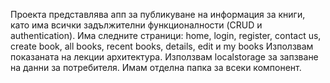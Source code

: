 Проекта представлява апп за публикуване на информация за книги, като има всички задължителни функционалности (CRUD и authentication).
Има следните страници: home, login, register, contact us, create book, all books, recent books, details, edit и my books
Използвам показаната на лекции архитектура.
Използвам localstorage за запзване на данни за потребителя. Имам отделна папка за всеки компонент.